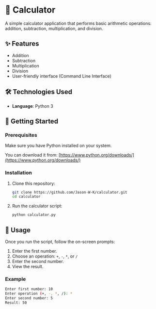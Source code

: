 # 🧮 Calculator

A simple calculator application that performs basic arithmetic operations: addition, subtraction, multiplication, and division.

## ✨ Features

- Addition
- Subtraction
- Multiplication
- Division
- User-friendly interface (Command Line Interface)

## 🛠️ Technologies Used

- **Language**: Python 3

## 🚀 Getting Started

### Prerequisites

Make sure you have Python installed on your system.

You can download it from: [https://www.python.org/downloads/](https://www.python.org/downloads/)

### Installation

1. Clone this repository:

    ```bash
    git clone https://github.com/Jason-W-K/calculator.git
    cd calculator
    ```

2. Run the calculator script:

    ```bash
    python calculator.py
    ```

## 🧪 Usage

Once you run the script, follow the on-screen prompts:

1. Enter the first number.
2. Choose an operation: `+`, `-`, `*`, or `/`
3. Enter the second number.
4. View the result.

### Example

```bash
Enter first number: 10
Enter operation (+, -, *, /): *
Enter second number: 5
Result: 50
